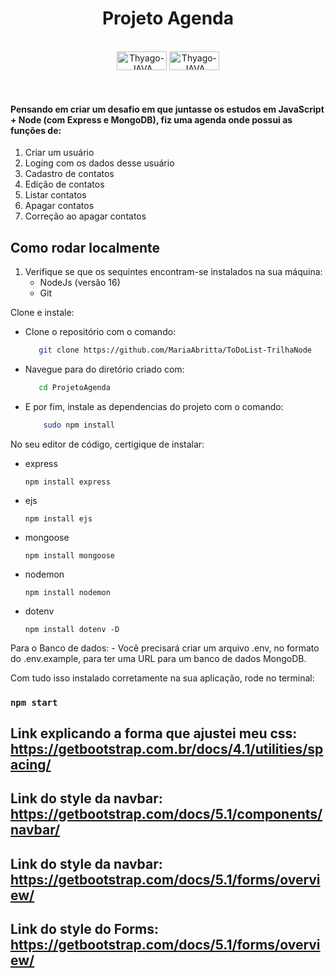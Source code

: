<h1 align="center"> Projeto Agenda </h1>

<div style="display: inline_block" align="center"><br>
  <img align="center" alt="Thyago-JAVA" height="30" width="80" src="https://img.shields.io/badge/-JavaScript-yellow">
  <img align="center" alt="Thyago-JAVA" height="30" width="80"  src="https://img.shields.io/badge/-Node-brightgreen"/></div></br>  
</div></br>

#### Pensando em criar um desafio em que juntasse os estudos em JavaScript + Node (com Express e MongoDB), fiz uma agenda onde possui as funções de:
1. Criar um usuário
2. Loging com os dados desse usuário
3. Cadastro de contatos
4. Edição de contatos
5. Listar contatos 
6. Apagar contatos 
7. Correção ao apagar contatos

## Como rodar localmente
1. Verifique se que os sequintes encontram-se instalados na sua máquina:
    - NodeJs (versão 16)
    - Git 

Clone e instale:
  - Clone o repositório com o comando:
   
     ```bash
        git clone https://github.com/MariaAbritta/ToDoList-TrilhaNode
     ```

  - Navegue para  do diretório criado com:
     ```bash
        cd ProjetoAgenda
     ```
  - E por fim, instale as dependencias do projeto com o comando:
    ```bash
        sudo npm install
    ```
No seu editor de código, certigique de instalar:
  - express 

       `npm install express`
    
   - ejs
    
        `npm install ejs`
    
   - mongoose
    
        `npm install mongoose`
    
   - nodemon
    
        `npm install nodemon`
    
   - dotenv
    
        `npm install dotenv -D`
    

Para o Banco de dados:
    - Você precisará criar um arquivo .env, no formato do .env.example, para ter uma URL para um banco de dados MongoDB.
       
Com tudo isso instalado corretamente na sua aplicação, rode no terminal:
### `npm start`

## Link explicando a forma que ajustei meu css: https://getbootstrap.com.br/docs/4.1/utilities/spacing/

## Link do style da navbar: https://getbootstrap.com/docs/5.1/components/navbar/

## Link do style da navbar: https://getbootstrap.com/docs/5.1/forms/overview/

## Link do style do Forms: https://getbootstrap.com/docs/5.1/forms/overview/
